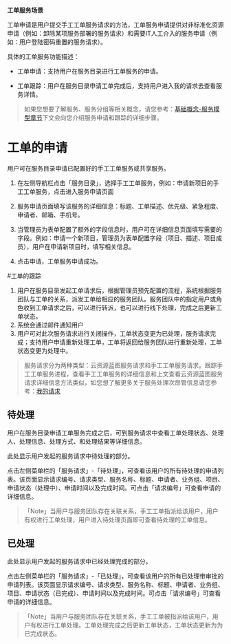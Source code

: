 

**工单服务场景**


工单申请是用户提交手工工单服务请求的方法，工单服务申请提供对非标准化资源申请（例如：卸除某项服务部署的服务请求）和需要IT人工介入的服务申请（例如：用户登陆密码重置的服务请求）。

具体的工单服务功能描述：

+ 工单申请：支持用户在服务目录进行工单服务的申请。

+ 工单跟踪：用户在服务目录申请工单完成后，支持用户进入我的请求去查看服务详情。

> 如果您想要了解服务、服务分组等相关概念，请您参考：[基础概念-服务模型章节](https://cloudchef.github.io/doc/foundationConcepts/04服务目录/)下文会向您介绍服务申请和跟踪的详细步骤。

# 工单的申请


用户可在服务目录申请已配置好的手工工单服务或共享服务。

1.  在左侧导航栏点击「服务目录」，选择手工工单服务，例如：申请新项目的手工工单服务，点击进入服务申请页面

2.  服务申请页面填写该服务的详细信息：标题、工单描述、优先级、紧急程度、申请者、邮箱、手机号。

3. 当管理员为表单配置了额外的字段信息时，用户可在详细信息页面填写需要的字段。例如：申请一个新项目，管理员为表单配置字段（项目、描述、项目成员），用户在申请新项目时，填写相关信息。

4.  点击申请，工单服务申请成功。

#工单的跟踪 


1. 用户在服务目录发起工单请求后，根据管理员预先配置的流程，系统根据服务团队与工单的关系，派发工单给相应的服务团队。服务团队中的指定用户或角色收到工单请求之后，可以进行转派，也可以进行线下处理，完成之后更新工单状态。
2. 系统会通过邮件通知用户
3. 用户可对此次服务请求进行关闭操作，工单状态变更为已处理，服务请求完成；支持用户申请重新处理工单，工单将返回给服务团队进行重新处理，工单状态变更为处理中。


> 服务请求分为两种类型：云资源蓝图服务请求和手工工单服务请求。跟踪手工工单服务进程，查看手工工单服务的详细信息和上文查看云资源蓝图服务请求详细信息方法类似，如您想了解更多关于服务处理次昂管信息请您参考：[我的请求](https://cloudchef.github.io/doc/AdminDoc/08工单服务管理/#我的请求)

## 待处理

用户在服务目录申请工单服务完成之后，可到服务请求中查看工单处理状态、处理人、处理信息、处理方式、和处理结果等详细信息。

此处显示用户发起的服务请求中待处理的部分。

点击左侧菜单栏的「服务请求」-「待处理」，可查看该用户的所有待处理的申请列表。该页面显示请求编号、请求类型、服务名称、标题、申请者、业务组、项目、申请状态（处理中）、申请时间以及完成时间。可点击「请求编号」可查看申请的详细信息。

>「Note」当用户与服务团队存在关联关系，手工工单指派给该用户，用户有权进行工单处理，用户进入待处理页面即可查看待处理的工单信息。

## 已处理

此处显示用户发起的服务请求中已经处理完成的部分。

点击左侧菜单栏的「服务请求」-「已处理」，可查看该用户的所有已处理带审批的申请列表。该页面显示请求编号、请求类型、服务名称、标题、申请者、业务组、项目、申请状态（已完成）、申请时间以及完成时间。可点击「请求编号」可查看申请的详细信息。

>「Note」当用户与服务团队存在关联关系，手工工单被指派给该用户，用户有权进行工单处理。工单处理完成之后更新工单状态，工单状态更新为为已完成状态。
